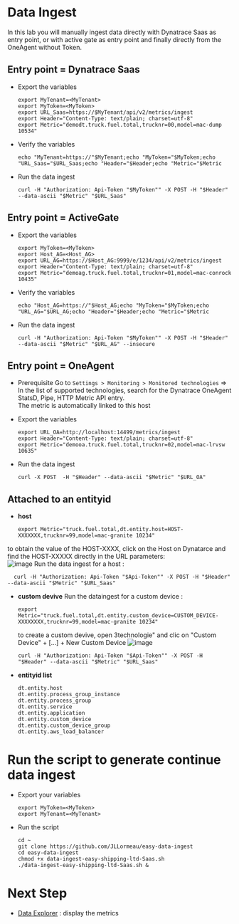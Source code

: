 # Data Ingest

In this lab you will manually ingest data directly with Dynatrace Saas as entry point, or with active gate as entry point and finally directly from the OneAgent without Token.                  

## Entry point = Dynatrace Saas
- Export the variables

      export MyTenant=<MyTenant>
      export MyToken=<MyToken>
      export URL_Saas=https://$MyTenant/api/v2/metrics/ingest
      export Header="Content-Type: text/plain; charset=utf-8"
      export Metric="demodt.truck.fuel.total,trucknr=00,model=mac-dump 10534"

- Verify the variables 

      echo "MyTenant=https://"$MyTenant;echo "MyToken="$MyToken;echo "URL_Saas="$URL_Saas;echo "Header="$Header;echo "Metric="$Metric 

- Run the data ingest

      curl -H "Authorization: Api-Token "$MyToken"" -X POST -H "$Header" --data-ascii "$Metric" "$URL_Saas"
 
## Entry point = ActiveGate 
- Export the variables

      export MyToken=<MyToken>
      export Host_AG=<Host_AG>
      export URL_AG=https://$Host_AG:9999/e/1234/api/v2/metrics/ingest
      export Header="Content-Type: text/plain; charset=utf-8"
      export Metric="demoag.truck.fuel.total,trucknr=01,model=mac-conrock 10435"

- Verify the variables 

      echo "Host_AG=https://"$Host_AG;echo "MyToken="$MyToken;echo "URL_AG="$URL_AG;echo "Header="$Header;echo "Metric="$Metric 


- Run the data ingest

      curl -H "Authorization: Api-Token "$MyToken"" -X POST -H "$Header" --data-ascii "$Metric" "$URL_AG" --insecure

## Entry point = OneAgent
- Prerequisite
  Go to `Settings > Monitoring > Monitored technologies` => In the list of supported technologies, search for the Dynatrace OneAgent StatsD, Pipe, HTTP Metric API entry.  
  The metric is automatically linked to this host 

- Export the variables

      export URL_OA=http://localhost:14499/metrics/ingest
      export Header="Content-Type: text/plain; charset=utf-8"
      export Metric="demooa.truck.fuel.total,trucknr=02,model=mac-lrvsw 10635"

- Run the data ingest

      curl -X POST  -H "$Header" --data-ascii "$Metric" "$URL_OA"
 

## Attached to an entityid

- **host**
            
      export Metric="truck.fuel.total,dt.entity.host=HOST-XXXXXXX,trucknr=99,model=mac-granite 10234"

to obtain the value of the HOST-XXXX, click on the Host on Dynatarce and find the HOST-XXXXX directly in the URL parameters:  
![image](https://user-images.githubusercontent.com/40337213/120121394-7ca5c200-c1a3-11eb-80c2-e081ae6cbde5.png)
Run the data ingest for a host : 

      curl -H "Authorization: Api-Token "$Api-Token"" -X POST -H "$Header" --data-ascii "$Metric" "$URL_Saas"

- **custom devive**
   Run the dataingest for a custom device : 

      export Metric="truck.fuel.total,dt.entity.custom_device=CUSTOM_DEVICE-XXXXXXXX,trucknr=99,model=mac-granite 10234"
  to create a custom devive, open 3technologie" and clic on "Custom Device" + [...] + New Custom Device
![image](https://user-images.githubusercontent.com/40337213/120234328-06af6280-c258-11eb-9b8e-cb21c0e6bcea.png)

      curl -H "Authorization: Api-Token "$Api-Token"" -X POST -H "$Header" --data-ascii "$Metric" "$URL_Saas"

- **entityid list** 

      dt.entity.host 
      dt.entity.process_group_instance
      dt.entity.process_group
      dt.entity.service
      dt.entity.application
      dt.entity.custom_device
      dt.entity.custom_device_group
      dt.entity.aws_load_balancer

# Run the script to generate continue data ingest

- Export your variables

      export MyToken=<MyToken>
      export MyTenant=<MyTenant>

- Run the script

      cd ~
      git clone https://github.com/JLLormeau/easy-data-ingest
      cd easy-data-ingest
      chmod +x data-ingest-easy-shipping-ltd-Saas.sh
      ./data-ingest-easy-shipping-ltd-Saas.sh &
      
      
# Next Step
- [Data Explorer](/data-explorer) : display the metrics

